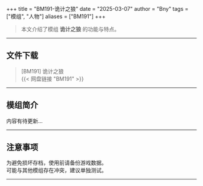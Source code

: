 +++
title = "BM191-诡计之狼"
date = "2025-03-07"
author = "Bny"
tags = ["模组", "人物"]
aliases = ["BM191"]
+++

> 本文介绍了模组 **诡计之狼** 的功能与特点。

---

## 文件下载

> [BM191] 诡计之狼  
{{< 网盘链接 "BM191" >}}  

---

## 模组简介

>  
内容有待更新...  

---

## 注意事项

>  
为避免损坏存档，使用前请备份游戏数据。  
可能与其他模组存在冲突，建议单独测试。  

---

